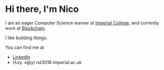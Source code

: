 # Hi there, I'm Nico

I am an eager Computer Science learner at [Imperial College](https://www.imperial.ac.uk/computing), and currently work at [Blockchain](https://www.blockchain.com/).

I like building things.

You can find me at
- [LinkedIn](https://www.linkedin.com/in/ndcotta/)
- (λxy. x@y) nd3018 imperial.ac.uk
